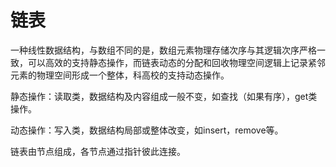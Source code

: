 # 链表

一种线性数据结构，与数组不同的是，数组元素物理存储次序与其逻辑次序严格一致，可以高效的支持静态操作，而链表动态的分配和回收物理空间逻辑上记录紧邻元素的物理空间形成一个整体，科高校的支持动态操作。

静态操作：读取类，数据结构及内容组成一般不变，如查找（如果有序），get类操作。

动态操作：写入类，数据结构局部或整体改变，如insert，remove等。

链表由节点组成，各节点通过指针彼此连接。
